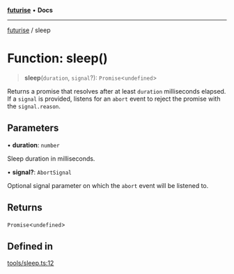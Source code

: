 [**futurise**](../README.md) • **Docs**

***

[futurise](../README.md) / sleep

# Function: sleep()

> **sleep**(`duration`, `signal`?): `Promise`\<`undefined`\>

Returns a promise that resolves after at least `duration` milliseconds elapsed.
If a `signal` is provided, listens for an `abort` event to reject the promise with the `signal.reason`.

## Parameters

• **duration**: `number`

Sleep duration in milliseconds.

• **signal?**: `AbortSignal`

Optional signal parameter on which the `abort` event will be listened to.

## Returns

`Promise`\<`undefined`\>

## Defined in

[tools/sleep.ts:12](https://github.com/nevoland/futurise/blob/f004fb130ed2cfd337ed99b8ab01ee1b07fb6a02/lib/tools/sleep.ts#L12)
